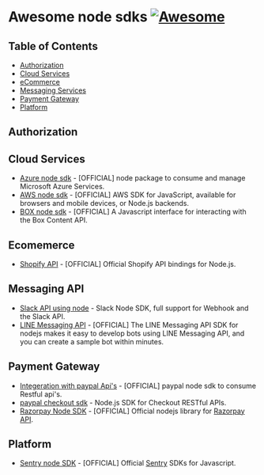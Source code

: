 # Awesome node sdks [![Awesome](https://cdn.rawgit.com/sindresorhus/awesome/d7305f38d29fed78fa85652e3a63e154dd8e8829/media/badge.svg)](https://github.com/sindresorhus/awesome)

## Table of Contents

- [Authorization](#authorization)
- [Cloud Services](#cloud-services)
- [eCommerce](#ecommerce)
- [Messaging Services](#messaging-api)
- [Payment Gateway](#payment-gateway)
- [Platform](#platform)

## Authorization


## Cloud Services
- [Azure node sdk](https://azure.github.io/azure-sdk-for-node/) - [OFFICIAL] node package to consume and manage Microsoft Azure Services.
- [AWS node sdk](https://github.com/aws/aws-sdk-js) - [OFFICIAL] AWS SDK for JavaScript, available for browsers and mobile devices, or Node.js backends.
- [BOX node sdk](https://github.com/box/box-node-sdk#readme) - [OFFICIAL] A Javascript interface for interacting with the Box Content API.

## Ecomemerce
- [Shopify API](https://github.com/MONEI/Shopify-api-node) - [OFFICIAL] Official Shopify API bindings for Node.js.

## Messaging API
- [Slack API using node](https://github.com/clonn/slack-node-sdk) - Slack Node SDK, full support for Webhook and the Slack API.
- [LINE Messaging API](https://github.com/line/line-bot-sdk-nodejs) - [OFFICIAL] The LINE Messaging API SDK for nodejs makes it easy to develop bots using LINE Messaging API, and you can create a sample bot within minutes.

## Payment Gateway

- [Integeration with paypal Api's](https://github.com/paypal/PayPal-node-SDK) - [OFFICIAL] paypal node sdk to consume Restful api's.
- [paypal checkout sdk](https://github.com/paypal/Checkout-NodeJS-SDK) - Node.js SDK for Checkout RESTful APIs.
- [Razorpay Node SDK](https://github.com/razorpay/razorpay-node#readme) - [OFFICIAL] Official nodejs library for [Razorpay API](https://docs.razorpay.com/docs/android).

## Platform
- [Sentry node SDK](https://github.com/getsentry/sentry-javascript) - [OFFICIAL] Official [Sentry](https://sentry.io) SDKs for Javascript.